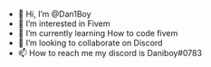 - 👋 Hi, I’m @Dan1Boy
- 👀 I’m interested in Fivem
- 🌱 I’m currently learning How to code fivem
- 💞️ I’m looking to collaborate on Discord
- 📫 How to reach me my discord is Daniboy#0783

<!---
Dan1Boy/Dan1Boy is a ✨ special ✨ repository because its `README.md` (this file) appears on your GitHub profile.
You can click the Preview link to take a look at your changes.
--->
